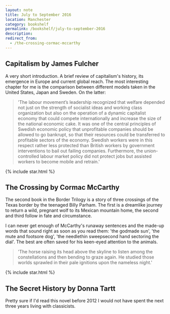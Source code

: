 ```yaml
---
layout: note
title: July to September 2016
location: Manchester
category: bookshelf
permalink: /bookshelf/july-to-september-2016
description:
redirect_from:
  - /the-crossing-cormac-mccarthy
---
```


## Capitalism by James Fulcher

A very short introduction. A brief review of capitalism's history, its emergence
in Europe and current global reach. The most interesting chapter for me is the
comparison between different models taken in the United States, Japan and
Sweden. On the latter:

> 'The labour movement’s leadership recognized that welfare depended not just on
> the strength of socialist ideas and working class organization but also on
> the operation of a dynamic capitalist economy that could compete
> internationally and increase the size of the national economic cake. It was
> one of the central principles of Swedish economic policy that unprofitable
> companies should be allowed to go bankrupt, so that their resources could be
> transferred to profitable sectors of the economy. Swedish workers were in
> this respect rather less protected than British workers by government
> interventions to bail out failing companies. Furthermore, the union-controlled 
> labour market policy did not protect jobs but assisted workers to
> become mobile and retrain.'

<aside>{% include star.html %}</aside>

## The Crossing by Cormac McCarthy 



The second book in the Border Trilogy is a story of three crossings of the Texas
border by the teenaged Billy Parham. The first is a dreamlike journey to return
a wild, pregnant wolf to its Mexican mountain home, the second and third follow
in fate and circumstance.

I can never get enough of McCarthy's runaway sentences and the made-up words
that sound right as soon as you read them: 'the godmade sun', 'the mute and
footsore dog', 'the needlethin sweepsecond hand sectoring the dial'. The best
are often saved for his keen-eyed attention to the animals.

> 'The horse raising its head above the skyline to listen among the
> constellations and then bending to graze again. He studied those worlds
> sprawled in their pale ignitions upon the nameless night.'

<aside>{% include star.html %}</aside>

## The Secret History by Donna Tartt

Pretty sure if I'd read this novel before 2012 I would not have spent the next
three years living with classicists.

